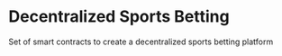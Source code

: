 # Decentralized Sports Betting
Set of smart contracts to create a decentralized sports betting platform
